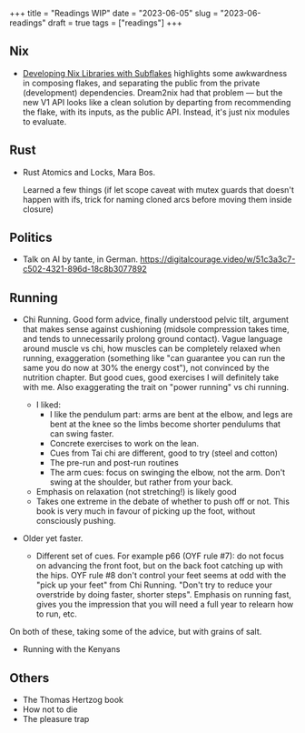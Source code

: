 +++
title = "Readings WIP"
date = "2023-06-05"
slug = "2023-06-readings"
draft = true
tags = ["readings"]
+++

## Nix

- [Developing Nix Libraries with
  Subflakes](https://figsoda.github.io/posts/2023/developing-nix-libraries-with-subflakes/)
  highlights some awkwardness in composing flakes, and separating the public
  from the private (development) dependencies. Dream2nix had that problem — but
  the new V1 API looks like a clean solution by departing from recommending the
  flake, with its inputs, as the public API. Instead, it's just nix modules to evaluate.

## Rust

- Rust Atomics and Locks, Mara Bos.

  Learned a few things (if let scope caveat with mutex guards that doesn't happen with ifs, trick for naming cloned arcs before moving them inside closure)

## Politics

- Talk on AI by tante, in German. https://digitalcourage.video/w/51c3a3c7-c502-4321-896d-18c8b3077892

## Running

- Chi Running. Good form advice, finally understood pelvic tilt, argument that makes sense against cushioning (midsole compression takes time, and tends to unnecessarily prolong ground contact). Vague language around muscle vs chi, how muscles can be completely relaxed when running, exaggeration (something like "can guarantee you can run the same you do now at 30% the energy cost"), not convinced by the nutrition chapter. But good cues, good exercises I will definitely take with me. Also exaggerating the trait on "power running" vs chi running.
  - I liked:
      - I like the pendulum part: arms are bent at the elbow, and legs are bent at the knee so the limbs become shorter pendulums that can swing faster.
      - Concrete exercises to work on the lean.
      - Cues from Tai chi are different, good to try (steel and cotton)
      - The pre-run and post-run routines
      - The arm cues: focus on swinging the elbow, not the arm. Don't swing at the shoulder, but rather from your back.
  - Emphasis on relaxation (not stretching!) is likely good
  - Takes one extreme in the debate of whether to push off or not. This book is very much in favour of picking up the foot, without consciously pushing.

- Older yet faster.
  - Different set of cues. For example p66 (OYF rule #7): do not focus on advancing the front foot, but on the back foot catching up with the hips. OYF rule #8 don't control your feet seems at odd with the "pick up your feet" from Chi Running. "Don't try to reduce your overstride by doing faster, shorter steps". Emphasis on running fast, gives you the impression that you will need a full year to relearn how to run, etc.

On both of these, taking some of the advice, but with grains of salt.

- Running with the Kenyans

## Others

- The Thomas Hertzog book
- How not to die
- The pleasure trap
